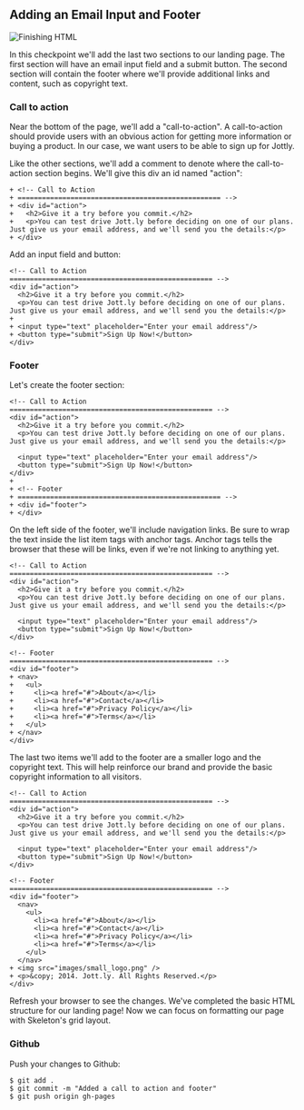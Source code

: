## Adding an Email Input and Footer

![Finishing HTML](http://cl.ly/WH7j/06-html-finishes.png)

In this checkpoint we'll add the last two sections to our landing page. The first section will have an email input field and a submit button. The second section  will contain the footer where we'll provide additional links and content, such as copyright text.

### Call to action

Near the bottom of the page, we'll add a "call-to-action". A call-to-action should provide users with an obvious action for getting more information or buying a product. In our case, we want users to be able to sign up for Jottly.

Like the other sections, we'll add a comment to denote where the call-to-action section begins. We'll give this div an id named "action":

```html(index.html)
+ <!-- Call to Action
+ ================================================== -->
+ <div id="action">
+   <h2>Give it a try before you commit.</h2>
+   <p>You can test drive Jott.ly before deciding on one of our plans. Just give us your email address, and we'll send you the details:</p>
+ </div>
```

Add an input field and button:

```html(index.html)
<!-- Call to Action
================================================== -->
<div id="action">
  <h2>Give it a try before you commit.</h2>
  <p>You can test drive Jott.ly before deciding on one of our plans. Just give us your email address, and we'll send you the details:</p>
+
+ <input type="text" placeholder="Enter your email address"/>
+ <button type="submit">Sign Up Now!</button>
</div>
```

### Footer

Let's create the footer section:

```html(index.html)
<!-- Call to Action
================================================== -->
<div id="action">
  <h2>Give it a try before you commit.</h2>
  <p>You can test drive Jott.ly before deciding on one of our plans. Just give us your email address, and we'll send you the details:</p>

  <input type="text" placeholder="Enter your email address"/>
  <button type="submit">Sign Up Now!</button>
</div>
+
+ <!-- Footer
+ ================================================== -->
+ <div id="footer">
+ </div>
```

On the left side of the footer, we'll include navigation links. Be sure to wrap the text inside the list item tags with anchor tags. Anchor tags tells the browser that these will be links, even if we're not linking to anything yet.

```html(index.html)
<!-- Call to Action
================================================== -->
<div id="action">
  <h2>Give it a try before you commit.</h2>
  <p>You can test drive Jott.ly before deciding on one of our plans. Just give us your email address, and we'll send you the details:</p>

  <input type="text" placeholder="Enter your email address"/>
  <button type="submit">Sign Up Now!</button>
</div>

<!-- Footer
================================================== -->
<div id="footer">
+ <nav>
+   <ul>
+     <li><a href="#">About</a></li>
+     <li><a href="#">Contact</a></li>
+     <li><a href="#">Privacy Policy</a></li>
+     <li><a href="#">Terms</a></li>
+   </ul>
+ </nav>
</div>
```

The last two items we'll add to the footer are a smaller logo and the copyright text. This will help reinforce our brand and provide the basic copyright information to all visitors.

```html(index.html)
<!-- Call to Action
================================================== -->
<div id="action">
  <h2>Give it a try before you commit.</h2>
  <p>You can test drive Jott.ly before deciding on one of our plans. Just give us your email address, and we'll send you the details:</p>

  <input type="text" placeholder="Enter your email address"/>
  <button type="submit">Sign Up Now!</button>
</div>

<!-- Footer
================================================== -->
<div id="footer">
  <nav>
    <ul>
      <li><a href="#">About</a></li>
      <li><a href="#">Contact</a></li>
      <li><a href="#">Privacy Policy</a></li>
      <li><a href="#">Terms</a></li>
    </ul>
  </nav>
+ <img src="images/small_logo.png" />
+ <p>&copy; 2014. Jott.ly. All Rights Reserved.</p>
</div>
```

Refresh your browser to see the changes. We've completed the basic HTML structure for our landing page! Now we can focus on formatting our page with Skeleton's grid layout.

### Github

Push your changes to Github:

```bash(Terminal)
$ git add .
$ git commit -m "Added a call to action and footer"
$ git push origin gh-pages
```
